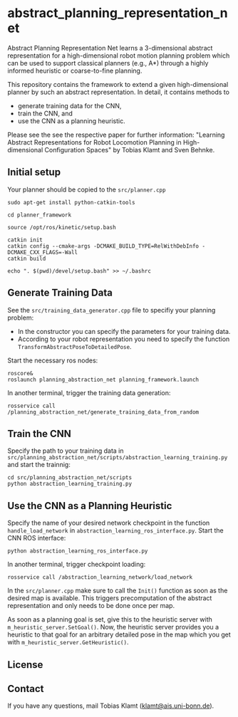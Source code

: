 abstract_planning_representation_net
====================================

Abstract Planning Representation Net learns a 3-dimensional abstract representation for a high-dimensional robot motion planning problem which can be used to support classical planners (e.g., A*) through a highly informed heuristic or coarse-to-fine planning.

This repository contains the framework to extend a given high-dimensional planner by such an abstract representation. In detail, it contains methods to
- generate training data for the CNN,
- train the CNN, and
- use the CNN as a planning heuristic.

Please see the see the respective paper for further information:
"Learning Abstract Representations for Robot Locomotion Planning in High-dimensional Configuration Spaces" by Tobias Klamt and Sven Behnke.


Initial setup
-------------
Your planner should be copied to the `src/planner.cpp`
```
sudo apt-get install python-catkin-tools

cd planner_framework

source /opt/ros/kinetic/setup.bash

catkin init
catkin config --cmake-args -DCMAKE_BUILD_TYPE=RelWithDebInfo -DCMAKE_CXX_FLAGS=-Wall
catkin build

echo ". $(pwd)/devel/setup.bash" >> ~/.bashrc
```

Generate Training Data
----------------------
See the `src/training_data_generator.cpp` file to specifiy your planning problem:
- In the constructor you can specify the parameters for your training data.
- According to your robot representation you need to specify the function `TransformAbstractPoseToDetailedPose`.

Start the necessary ros nodes:
```
roscore&
roslaunch planning_abstraction_net planning_framework.launch
```
In another terminal, trigger the training data generation:
```
rosservice call /planning_abstraction_net/generate_training_data_from_random
```

Train the CNN
-------------
Specify the path to your training data in `src/planning_abstraction_net/scripts/abstraction_learning_training.py` and start the trainnig:
```
cd src/planning_abstraction_net/scripts
python abstraction_learning_training.py
```

Use the CNN as a Planning Heuristic
-----------------------------------
Specify the name of your desired network checkpoint in the function `handle_load_network` in `abstraction_learning_ros_interface.py`.
Start the CNN ROS interface:
```
python abstraction_learning_ros_interface.py
```
In another terminal, trigger checkpoint loading:
```
rosservice call /abstraction_learning_network/load_network
```

In the `src/planner.cpp` make sure to call the `Init()` function as soon as the desired map is available. This triggers precomputation of the abstract representation and only needs to be done once per map. 

As soon as a planning goal is set, give this to the heuristic server with `m_heuristic_server.SetGoal()`. 
Now, the heuristic server provides you a heuristic to that goal for an arbitrary detailed pose in the map which you get with `m_heuristic_server.GetHeuristic()`.


License
-------


Contact
-------
If you have any questions, mail Tobias Klamt (klamt@ais.uni-bonn.de).



